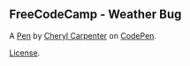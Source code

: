 FreeCodeCamp - Weather Bug
--------------------------


A [Pen](https://codepen.io/ccarpenter/pen/RwbgRaB) by [Cheryl Carpenter](https://codepen.io/ccarpenter) on [CodePen](https://codepen.io).

[License](https://codepen.io/ccarpenter/pen/RwbgRaB/license).